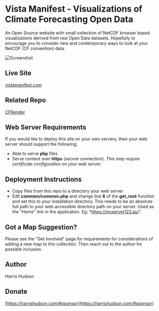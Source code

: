 # Vista Manifest - Visualizations of Climate Forecasting Open Data
An Open Source website with small collection of NetCDF browser based visualizations derived from real Open Data datasets.  Hopefully to encourage you to consider new and contemporary ways to look at your NetCDF (CF convention) data.

![Screenshot](https://harrishudson.com/github/VistaManifest_snapshot1.png)

## Live Site
[vistamanifest.com](https://vistamanifest.com)

## Related Repo
[CFRender](https://github.com/harrishudson/CFRender)

## Web Server Requirements
If you would like to deploy this site on your own servers, then your web server should support the following;
- Able to serve **php** files
- Serve content over **https** (secure connection).  *This may require certificate configuration on your web server.*

## Deployment Instructions
- Copy files from this repo to a directory your web server
- Edit **common/common.php** and change line **6** of the **get_root** function and set this to your installation directory.  This needs to be an absolute full path to your web accessible directory path on your server.  Used as the "Home" link in the application.  Eg; *https://myserver123.au/".

## Got a Map Suggestion?
Please see the "Get Involved" page for requirements for considerations of adding a new map to this collection.  Then reach out to the author for possible inclusion.

## Author 
Harris Hudson

## Donate
[https://harrishudson.com/#sponsor](https://harrishudson.com/#sponsor)
